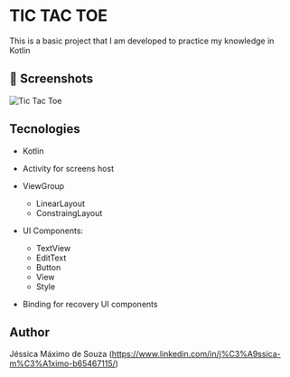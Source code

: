 # TIC TAC TOE
This is a basic project that I am developed to practice my knowledge in Kotlin

## :camera_flash: Screenshots
<!-- You can add more screenshots here if you like -->
![Tic Tac Toe](https://github.com/jessicamaximo23/Tic-Tac-Toe/assets/122978824/96d10e18-62ce-414a-956a-954e79e9bc46)


## Tecnologies
* Kotlin
* Activity for screens host
* ViewGroup
    * LinearLayout
    * ConstraingLayout
   
* UI Components:
    - TextView
    - EditText
    - Button
    - View
    - Style
- Binding for recovery UI components

## Author
Jéssica Máximo de Souza (https://www.linkedin.com/in/j%C3%A9ssica-m%C3%A1ximo-b65467115/)

